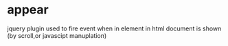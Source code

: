 # appear
jquery plugin used to fire event when in element in html document is shown (by scroll,or javascipt manuplation)
